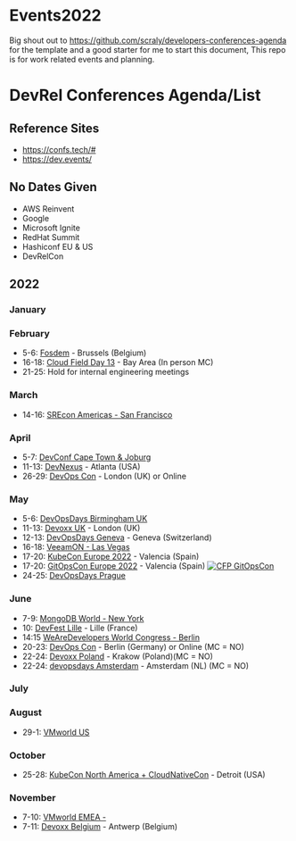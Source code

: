 # Events2022

Big shout out to https://github.com/scraly/developers-conferences-agenda for the template and a good starter for me to start this document, This repo is for work related events and planning. 

# DevRel Conferences Agenda/List

## Reference Sites 

- https://confs.tech/#
- https://dev.events/ 

## No Dates Given

- AWS Reinvent 
- Google 
- Microsoft Ignite 
- RedHat Summit 
- Hashiconf EU & US 
- DevRelCon


## 2022

### January


### February

* 5-6: [Fosdem](https://fosdem.org/2022/) - Brussels (Belgium)
* 16-18: [Cloud Field Day 13](https://techfieldday.com/event/cfd13/) - Bay Area (In person MC) 
* 21-25: Hold for internal engineering meetings

### March

* 14-16: [SREcon Americas - San Francisco](https://usenix.org/conference/srecon22americas)

### April

* 5-7: [DevConf Cape Town & Joburg](https://www.devconf.co.za/capetown)
* 11-13: [DevNexus](https://devnexus.com/) - Atlanta (USA)
* 26-29: [DevOps Con](https://devopscon.io/london/) - London (UK) or Online

### May

* 5-6: [DevOpsDays Birmingham UK](https://devopsdays.org/events/2022-birmingham-uk/welcome/)
* 11-13: [Devoxx UK](https://www.devoxx.co.uk/) - London (UK)
* 12-13: [DevOpsDays Geneva](https://devopsdays.org/events/2022-geneva/welcome/) - Geneva (Switzerland)
* 16-18: [VeeamON - Las Vegas]()
* 17-20: [KubeCon Europe 2022](https://events.linuxfoundation.org/kubecon-cloudnativecon-europe-2022/) - Valencia (Spain)
* 17-20: [GitOpsCon Europe 2022](https://events.linuxfoundation.org/gitopscon-europe/) - Valencia (Spain) <a href="https://events.linuxfoundation.org/gitopscon-europe/program/cfp/"><img alt="CFP GitOpsCon" src="https://img.shields.io/static/v1?label=CFP&message=05-Jan-2022%20to%2014-Feb-2022&color=green"> </a>
* 24-25: [DevOpsDays Prague](https://devopsdays.org/events/2022-prague/welcome/)

### June
* 7-9: [MongoDB World - New York](https://www.mongodb.com/world)
* 10: [DevFest Lille](http://devfest.gdglille.org) - Lille (France)
* 14:15 [WeAreDevelopers World Congress - Berlin](https://www.wearedevelopers.com/world-congress/#)
* 20-23: [DevOps Con](https://devopscon.io/berlin/) - Berlin (Germany) or Online (MC = NO)
* 22-24: [Devoxx Poland](https://devoxx.pl/) - Krakow (Poland)(MC = NO)
* 22-24: [devopsdays Amsterdam](https://devopsdays.org/events/2022-amsterdam/welcome/) - Amsterdam (NL) (MC = NO)

### July


### August

* 29-1: [VMworld US](https://www.vmware.com/vmworld/en/index.html)

### October

* 25-28: [KubeCon North America + CloudNativeCon](https://events.linuxfoundation.org/kubecon-cloudnativecon-north-america-2022/) - Detroit (USA)

### November

* 7-10: [VMworld EMEA - ](https://www.vmware.com/vmworld/en/index.html)
* 7-11: [Devoxx Belgium](https://devoxx.be/) - Antwerp (Belgium)
